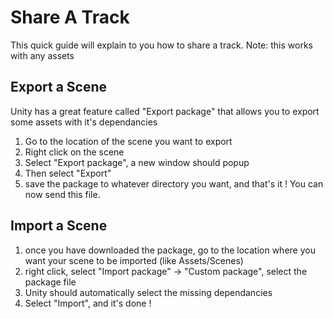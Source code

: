 # Share A Track
This quick guide will explain to you how to share a track. Note: this works with any assets

## Export a Scene
Unity has a great feature called "Export package" that allows you to export some assets with it's dependancies
1) Go to the location of the scene you want to export
2) Right click on the scene
3) Select "Export package", a new window should popup
4) Then select "Export"
5) save the package to whatever directory you want, and that's it ! You can now send this file.

## Import a Scene
1) once you have downloaded the package, go to the location where you want your scene to be imported (like Assets/Scenes)
2) right click, select "Import package" -> "Custom package", select the package file
3) Unity should automatically select the missing dependancies
4) Select "Import", and it's done !
